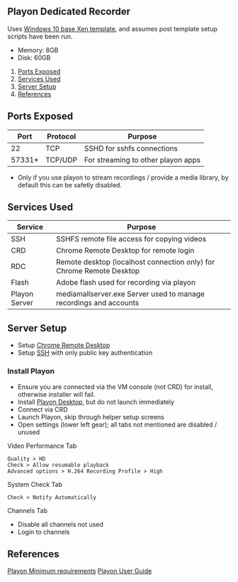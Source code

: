 Playon Dedicated Recorder
-------------------------
Uses [Windows 10 base Xen template](../templates/windows.md), and assumes post
template setup scripts have been run.

* Memory: 8GB
* Disk: 60GB

1. [Ports Exposed](#ports-exposed)
1. [Services Used](#services-used)
1. [Server Setup](#server-setup)
1. [References](#references)

Ports Exposed
-------------
| Port        | Protocol |Purpose                              |
|-------------|----------|-------------------------------------|
| 22          | TCP      | SSHD for sshfs connections          |
| 57331*      | TCP/UDP  | For streaming to other playon apps  |
* Only if you use playon to stream recordings / provide a media library, by
  default this can be safetly disabled.

Services Used
-------------
| Service       | Purpose                                                              |
|---------------|----------------------------------------------------------------------|
| SSH           | SSHFS remote file access for copying videos                          |
| CRD           | Chrome Remote Desktop for remote login                               |
| RDC           | Remote desktop (localhost connection only) for Chrome Remote Desktop |
| Flash         | Adobe flash used for recording via playon                            |
| Playon Server | mediamallserver.exe Server used to manage recordings and accounts    |

Server Setup
------------
* Setup [Chrome Remote Desktop][1]
* Setup [SSH][2] with only public key authentication

### Install Playon

* Ensure you are connected via the VM console (not CRD) for install, otherwise
  installer will fail.
* Install [Playon Desktop][3], but do not launch immediately
* Connect via CRD
* Launch Playon, skip through helper setup screens
* Open settings (lower left gear); all tabs not mentioned are disabled / unused

Video Performance Tab
```
Quality > HD
Check > Allow resumable playback
Advanced options > H.264 Recording Profile > High
```

System Check Tab
```
Check > Notify Automatically
```

Channels Tab
* Disable all channels not used
* Login to channels

References
----------
[Playon Minimum requirements][5]
[Playon User Guide][6]


[1]: https://github.com/r-pufky/docs/blob/master/windows-gaming.md#hiding-local-desktop-for-chrome-remote-desktop
[2]: https://github.com/r-pufky/docs/blob/master/windows-gaming.md#enabling-ssh-access
[3]: https://www.playon.tv/getplayon
[4]: https://forums.webosnation.com/webos-apps-games/297294-port-forwarding-playon.html
[5]: https://www.playon.tv/support/minreqs#minreq-details
[6]: https://www.playon.tv/user-guide/intro